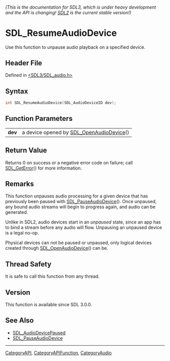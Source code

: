 ###### (This is the documentation for SDL3, which is under heavy development and the API is changing! [SDL2](https://wiki.libsdl.org/SDL2/) is the current stable version!)
# SDL_ResumeAudioDevice

Use this function to unpause audio playback on a specified device.

## Header File

Defined in [<SDL3/SDL_audio.h>](https://github.com/libsdl-org/SDL/blob/main/include/SDL3/SDL_audio.h)

## Syntax

```c
int SDL_ResumeAudioDevice(SDL_AudioDeviceID dev);
```

## Function Parameters

|             |                                                                 |
| ----------- | --------------------------------------------------------------- |
| **dev**     | a device opened by [SDL_OpenAudioDevice](SDL_OpenAudioDevice)() |

## Return Value

Returns 0 on success or a negative error code on failure; call
[SDL_GetError](SDL_GetError)() for more information.

## Remarks

This function unpauses audio processing for a given device that has
previously been paused with [SDL_PauseAudioDevice](SDL_PauseAudioDevice)().
Once unpaused, any bound audio streams will begin to progress again, and
audio can be generated.

Unlike in SDL2, audio devices start in an _unpaused_ state, since an app
has to bind a stream before any audio will flow. Unpausing an unpaused
device is a legal no-op.

Physical devices can not be paused or unpaused, only logical devices
created through [SDL_OpenAudioDevice](SDL_OpenAudioDevice)() can be.

## Thread Safety

It is safe to call this function from any thread.

## Version

This function is available since SDL 3.0.0.

## See Also

- [SDL_AudioDevicePaused](SDL_AudioDevicePaused)
- [SDL_PauseAudioDevice](SDL_PauseAudioDevice)

----
[CategoryAPI](CategoryAPI), [CategoryAPIFunction](CategoryAPIFunction), [CategoryAudio](CategoryAudio)

